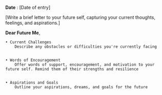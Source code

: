 **Date** : [Date of entry]

[Write a brief letter to your future self, capturing your current thoughts, feelings, and aspirations.]

**Dear Future Me**,

    • Current Challenges
        Describe any obstacles or difficulties you're currently facing


    • Words of Encouragement 
        Offer words of support, encouragement, and motivation to your future self. Remind them of their strengths and resilience


    • Aspirations and Goals 
        Outline your aspirations, dreams, and goals for the future

